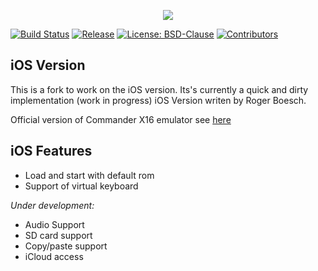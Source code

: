 <p align="center">
  <img src="./.gh/logo.png" />
</p>

[![Build Status](https://travis-ci.org/commanderx16/x16-emulator.svg?branch=master)](https://travis-ci.org/commanderx16/x16-emulator)
[![Release](https://img.shields.io/github/v/release/commanderx16/x16-emulator)](https://github.com/commanderx16/x16-emulator/releases)
[![License: BSD-Clause](https://img.shields.io/github/license/commanderx16/x16-emulator)](./LICENSE)
[![Contributors](https://img.shields.io/github/contributors/commanderx16/x16-emulator.svg)](https://github.com/commanderx16/x16-emulator/graphs/contributors)

iOS Version
--------
This is a fork to work on the iOS version.
Its's currently a quick and dirty implementation (work in progress)
iOS Version writen by Roger Boesch.

Official version of Commander X16 emulator see [here](/README.md)

iOS Features
--------

* Load and start with default rom
* Support of virtual keyboard

*Under development:*

* Audio Support
* SD card support
* Copy/paste support
* iCloud access
